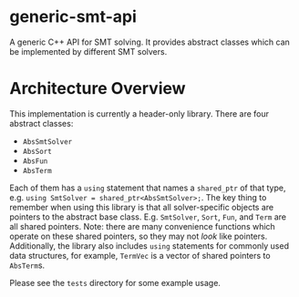 # generic-smt-api
A generic C++ API for SMT solving. It provides abstract classes which can be implemented by different SMT solvers.

# Architecture Overview

This implementation is currently a header-only library. There are four abstract classes:
* `AbsSmtSolver`
* `AbsSort`
* `AbsFun`
* `AbsTerm`

Each of them has a `using` statement that names a `shared_ptr` of that type, e.g. `using SmtSolver = shared_ptr<AbsSmtSolver>;`. The key thing to remember when using this library is that all solver-specific objects are pointers to the abstract base class. E.g. `SmtSolver`, `Sort`, `Fun`, and `Term` are all shared pointers. Note: there are many convenience functions which operate on these shared pointers, so they may not *look* like pointers. Additionally, the library also includes `using` statements for commonly used data structures, for example, `TermVec` is a vector of shared pointers to `AbsTerm`s.

Please see the `tests` directory for some example usage.
